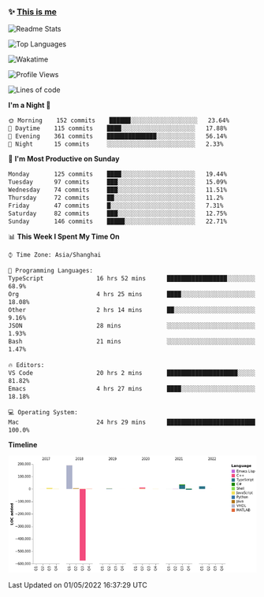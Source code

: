 <!--

**icyzeroice/icyzeroice** is a ✨ _special_ ✨ repository because its `README.md` (this file) appears on your GitHub profile.

Here are some ideas to get you started:

- 🔭 I’m currently working on ...
- 🌱 I’m currently learning ...
- 👯 I’m looking to collaborate on ...
- 🤔 I’m looking for help with ...
- 💬 Ask me about ...
- 📫 How to reach me: ...
- 😄 Pronouns: ...
- ⚡ Fun fact: ...

-->

### ✨ [This is me](https://shakugan.fandom.com/wiki/Serment)

![Readme Stats](https://github-readme-stats.vercel.app/api?username=icyzeroice)

![Top Languages](https://github-readme-stats.vercel.app/api/top-langs/?username=icyzeroice&exclude_repo=scutie2015-digimon&layout=compact&langs_count=5)

![Wakatime](https://github-readme-stats.vercel.app/api/wakatime?username=icyzeroice)

<!--START_SECTION:waka-->
![Profile Views](http://img.shields.io/badge/Profile%20Views-0-blue)

![Lines of code](https://img.shields.io/badge/From%20Hello%20World%20I%27ve%20Written--293%20Thousand%20lines%20of%20code-blue)

**I'm a Night 🦉** 

```text
🌞 Morning    152 commits    ██████░░░░░░░░░░░░░░░░░░░   23.64% 
🌆 Daytime    115 commits    ████░░░░░░░░░░░░░░░░░░░░░   17.88% 
🌃 Evening    361 commits    ██████████████░░░░░░░░░░░   56.14% 
🌙 Night      15 commits     ░░░░░░░░░░░░░░░░░░░░░░░░░   2.33%

```
📅 **I'm Most Productive on Sunday** 

```text
Monday       125 commits    ████░░░░░░░░░░░░░░░░░░░░░   19.44% 
Tuesday      97 commits     ███░░░░░░░░░░░░░░░░░░░░░░   15.09% 
Wednesday    74 commits     ███░░░░░░░░░░░░░░░░░░░░░░   11.51% 
Thursday     72 commits     ██░░░░░░░░░░░░░░░░░░░░░░░   11.2% 
Friday       47 commits     █░░░░░░░░░░░░░░░░░░░░░░░░   7.31% 
Saturday     82 commits     ███░░░░░░░░░░░░░░░░░░░░░░   12.75% 
Sunday       146 commits    █████░░░░░░░░░░░░░░░░░░░░   22.71%

```


📊 **This Week I Spent My Time On** 

```text
⌚︎ Time Zone: Asia/Shanghai

💬 Programming Languages: 
TypeScript               16 hrs 52 mins      █████████████████░░░░░░░░   68.9% 
Org                      4 hrs 25 mins       ████░░░░░░░░░░░░░░░░░░░░░   18.08% 
Other                    2 hrs 14 mins       ██░░░░░░░░░░░░░░░░░░░░░░░   9.16% 
JSON                     28 mins             ░░░░░░░░░░░░░░░░░░░░░░░░░   1.93% 
Bash                     21 mins             ░░░░░░░░░░░░░░░░░░░░░░░░░   1.47%

🔥 Editors: 
VS Code                  20 hrs 2 mins       ████████████████████░░░░░   81.82% 
Emacs                    4 hrs 27 mins       ████░░░░░░░░░░░░░░░░░░░░░   18.18%

💻 Operating System: 
Mac                      24 hrs 29 mins      █████████████████████████   100.0%

```

**Timeline**

![Chart not found](https://raw.githubusercontent.com/icyzeroice/icyzeroice/main/charts/bar_graph.png) 


 Last Updated on 01/05/2022 16:37:29 UTC
<!--END_SECTION:waka-->

<!--

### Related
- https://github.com/abhisheknaiidu/awesome-github-profile-readme
- https://github.com/coderjojo/creative-profile-readme
- https://github.com/elangosundar/awesome-README-templates
- https://github.com/durgeshsamariya/awesome-github-profile-readme-templates
- https://github.com/anmol098/waka-readme-stats

-->
